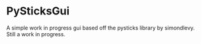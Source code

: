 # PySticksGui
A simple work in progress gui based off the pysticks library by simondlevy. Still a work in progress.
